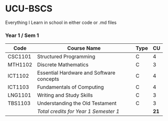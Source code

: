 # UCU-BSCS
Everything I Learn in school in either code or .md files



### Year 1 / Sem 1

| Code    | Course Name                              | Type | CU     |
| ------- | ---------------------------------------- | ---- | ------ |
| CSC1101 | Structured Programming                   | C    | 4      |
| MTH1102 | Discrete Mathematics                     | C    | 3      |
| ICT1102 | Essential Hardware and Software concepts | C    | 4      |
| ICT1103 | Fundamentals of Computing                | C    | 4      |
| LNG1101 | Writing and Study Skills                 | C    | 3      |
| TBS1103 | Understanding the Old Testament          | C    | 3      |
|         | _Total credits for Year 1 Semester 1_    |      | **21** |
